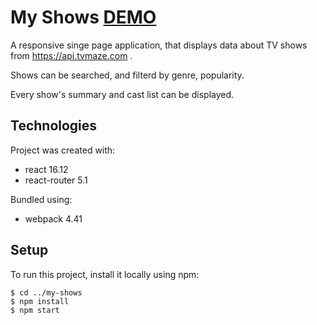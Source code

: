 # My Shows [DEMO](https://djukanovicmiloje.github.io/my-shows/index.html#/)

A responsive singe page application, that displays data about TV shows from https://api.tvmaze.com .

Shows can be searched, and filterd by genre, popularity.

Every show's summary and cast list can be displayed.

## Technologies
Project was created with:
* react 16.12
* react-router 5.1

Bundled using:
* webpack 4.41

## Setup
To run this project, install it locally using npm:
```
$ cd ../my-shows
$ npm install
$ npm start
```
